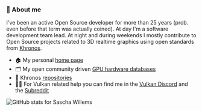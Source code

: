### 💬 About me 

I've been an active Open Source developer for more than 25 years (prob. even before that term was actually coined). At day I'm a software development team lead. At night and during weekends I mostly contribute to Open Source projects related to 3D realtime graphics using open standards from [Khronos](https://www.khronos.org).

- 🏠 My personal <a href="https://www.saschawillems.de" >home page</a>
- 🗂️ My open community driven <a href="https://www.gpuinfo.org/">GPU hardware databases</a>
- 🔭 Khronos <a href="https://github.com/KhronosGroup">repositories</a>
- 👋🏻 For Vulkan related help you can find me in the <a href="https://discord.gg/vulkan">Vulkan Discord</a> and the <a href="https://reddit.com/r/vulkan">Subreddit</a>

<img src="https://github-readme-stats.vercel.app/api?username=saschawillems&show_icons=true&theme=dark&include_all_commits=true" alt=" GitHub stats for Sascha Willems"/>
